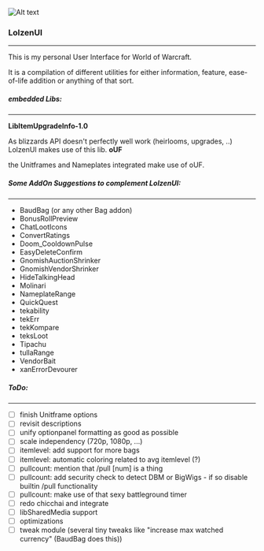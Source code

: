 ![Alt text](http://abload.de/img/wowscrnshot_112417_185tsk5.jpg "Screenshot1")

### LolzenUI
_____
This is my personal User Interface for World of Warcraft.

It is a compilation of different utilities for either information, feature, ease-of-life addition or anything of that sort.

##### embedded Libs:
------
**LibItemUpgradeInfo-1.0**

As blizzards API doesn't perfectly well work (heirlooms, upgrades, ..) LolzenUI makes use of this lib.
**oUF**

the Unitframes and Nameplates integrated make use of oUF.

##### Some AddOn Suggestions to complement LolzenUI:
------
- BaudBag (or any other Bag addon)
- BonusRollPreview
- ChatLootIcons
- ConvertRatings
- Doom_CooldownPulse
- EasyDeleteConfirm
- GnomishAuctionShrinker
- GnomishVendorShrinker
- HideTalkingHead
- Molinari
- NameplateRange
- QuickQuest
- tekability
- tekErr
- tekKompare
- teksLoot
- Tipachu
- tullaRange
- VendorBait
- xanErrorDevourer

##### ToDo:
------
- [ ] finish Unitframe options
- [ ] revisit descriptions
- [ ] unify optionpanel formatting as good as possible
- [ ] scale independency (720p, 1080p, ...)
- [ ] itemlevel: add support for more bags
- [ ] itemlevel: automatic coloring related to avg itemlevel (?)
- [ ] pullcount: mention that /pull [num] is a thing
- [ ] pullcount: add security check to detect DBM or BigWigs - if so disable builtin /pull functionality
- [ ] pullcount: make use of that sexy battleground timer
- [ ] redo chicchai and integrate
- [ ] libSharedMedia support
- [ ] optimizations
- [ ] tweak module (several tiny tweaks like "increase max watched currency" (BaudBag does this))